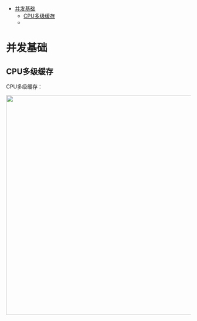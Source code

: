 <!-- GFM-TOC -->
* [并发基础](#并发基础)
    * [CPU多级缓存](#CPU多级缓存)
    * []()
<!-- GFM-TOC -->

# 并发基础
##  CPU多级缓存

CPU多级缓存：

<div align="center"><img src="ConcurrencyNotes//pics//cpuCache_1.jpg..//..//pics//cpuCache_1.png" width="600"></div>
